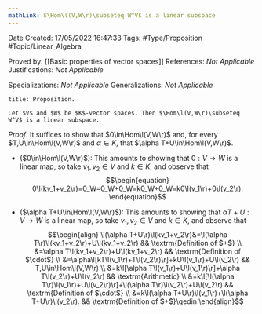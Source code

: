 ```yaml
---
mathLink: $\Hom\l(V,W\r)\subseteq W^V$ is a linear subspace
---
```


<div class="topSpace"></div>

Date Created: 17/05/2022 16:47:33
Tags: #Type/Proposition #Topic/Linear_Algebra

Proved by: [[Basic properties of vector spaces]]
References: _Not Applicable_
Justifications: _Not Applicable_

Specializations: _Not Applicable_
Generalizations: _Not Applicable_

``` ad-Proposition
title: Proposition.

Let $V$ and $W$ be $K$-vector spaces. Then $\Hom\l(V,W\r)\subseteq W^V$ is a linear subspace.

```

_Proof_. It suffices to show that $0\in\Hom\l(V,W\r)$ and, for every $T,U\in\Hom\l(V,W\r)$ and $\alpha\in K$, that $\alpha T+U\in\Hom\l(V,W\r)$.
* ($0\in\Hom\l(V,W\r)$): This amounts to showing that $0:V\to W$ is a linear map, so take $v_1,v_2\in V$ and $k\in K$, and observe that
$$\begin{equation}
    0\l(kv_1+v_2\r)=0_W=0_W+0_W=k0_W+0_W=k0\l(v_1\r)+0\l(v_2\r).
\end{equation}$$

* ($\alpha T+U\in\Hom\l(V,W\r)$): This amounts to showing that $\alpha T+U:V\to W$ is a linear map, so take $v_1,v_2\in V$ and $k\in K$, and observe that
$$\begin{align}
    \l(\alpha T+U\r)\l(kv_1+v_2\r)&=\l(\alpha T\r)\l(kv_1+v_2\r)+U\l(kv_1+v_2\r) && \textrm{Definition of $+$} \\
    &=\alpha T\l(kv_1+v_2\r)+U\l(kv_1+v_2\r) && \textrm{Definition of $\cdot$} \\
    &=\alpha\l[kT\l(v_1\r)+T\l(v_2\r)\r]+kU\l(v_1\r)+U\l(v_2\r) && T,U\in\Hom\l(V,W\r) \\
    &=k\l[\alpha T\l(v_1\r)+U\l(v_1\r)\r]+\alpha T\l(v_2\r)+U\l(v_2\r) && \textrm{Arithmetic} \\
    &=k\l[\l(\alpha T\r)\l(v_1\r)+U\l(v_2\r)\r]+\l(\alpha T\r)\l(v_2\r)+U\l(v_2\r) && \textrm{Definition of $\cdot$} \\
    &=k\l(\alpha T+U\r)\l(v_1\r)+\l(\alpha T+U\r)\l(v_2\r). && \textrm{Definition of $+$}\qedin
\end{align}$$
